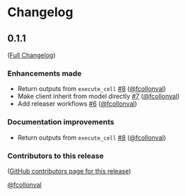 <!--
  ~ Copyright (c) 2023-2024 Datalayer, Inc.
  ~
  ~ BSD 3-Clause License
-->

# Changelog

<!-- <START NEW CHANGELOG ENTRY> -->

## 0.1.1

([Full Changelog](https://github.com/datalayer/jupyter-nbmodel-client/compare/aef1fe634cfe585219a2c8ec8a3f9373e6834fec...aae60dc27cc23cf84fe6b4d263506495adb97dd6))

### Enhancements made

- Return outputs from `execute_cell` [#8](https://github.com/datalayer/jupyter-nbmodel-client/pull/8) ([@fcollonval](https://github.com/fcollonval))
- Make client inherit from model directly [#7](https://github.com/datalayer/jupyter-nbmodel-client/pull/7) ([@fcollonval](https://github.com/fcollonval))
- Add releaser workflows [#6](https://github.com/datalayer/jupyter-nbmodel-client/pull/6) ([@fcollonval](https://github.com/fcollonval))

### Documentation improvements

- Return outputs from `execute_cell` [#8](https://github.com/datalayer/jupyter-nbmodel-client/pull/8) ([@fcollonval](https://github.com/fcollonval))

### Contributors to this release

([GitHub contributors page for this release](https://github.com/datalayer/jupyter-nbmodel-client/graphs/contributors?from=2024-12-02&to=2024-12-04&type=c))

[@fcollonval](https://github.com/search?q=repo%3Adatalayer%2Fjupyter-nbmodel-client+involves%3Afcollonval+updated%3A2024-12-02..2024-12-04&type=Issues)

<!-- <END NEW CHANGELOG ENTRY> -->
